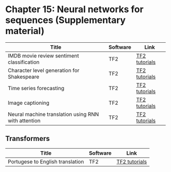 # Chapter 15: Neural networks for sequences   (Supplementary material)


|Title|Software|Link|
|-----------|----|----|
|IMDB movie  review sentiment classification|TF2|[TF2 tutorials](https://www.tensorflow.org/tutorials/text/text_classification_rnn)
|Character level generation for Shakespeare|TF2|[TF2 tutorials](https://www.tensorflow.org/tutorials/text/text_generation)
|Time series forecasting|TF2|[TF2 tutorials](https://www.tensorflow.org/tutorials/structured_data/time_series)
|Image captioning|TF2|[TF2 tutorials](https://www.tensorflow.org/tutorials/text/image_captioning)
|Neural machine translation using RNN with attention|TF2|[TF2 tutorials](https://www.tensorflow.org/tutorials/text/nmt_with_attention)

## Transformers 

|Title|Software|Link|
|-----------|----|----|
|Portugese to English translation|TF2|[TF2 tutorials](https://www.tensorflow.org/tutorials/text/transformer)



